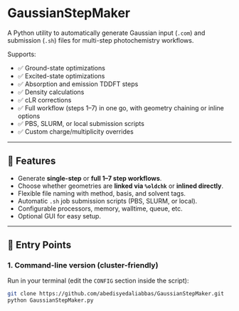 # GaussianStepMaker

A Python utility to automatically generate Gaussian input (`.com`) and submission (`.sh`) files for multi-step photochemistry workflows.

Supports:

- ✅ Ground-state optimizations  
- ✅ Excited-state optimizations  
- ✅ Absorption and emission TDDFT steps  
- ✅ Density calculations  
- ✅ cLR corrections  
- ✅ Full workflow (steps 1–7) in one go, with geometry chaining or inline options  
- ✅ PBS, SLURM, or local submission scripts  
- ✅ Custom charge/multiplicity overrides  

---

## 🚀 Features
- Generate **single-step** or **full 1–7 step workflows**.  
- Choose whether geometries are **linked via `%oldchk`** or **inlined directly**.  
- Flexible file naming with method, basis, and solvent tags.  
- Automatic `.sh` job submission scripts (PBS, SLURM, or local).  
- Configurable processors, memory, walltime, queue, etc.  
- Optional GUI for easy setup.

---

## 🔑 Entry Points

### 1. Command-line version (cluster-friendly)
Run in your terminal (edit the `CONFIG` section inside the script):

```bash
git clone https://github.com/abedisyedaliabbas/GaussianStepMaker.git
python GaussianStepMaker.py

